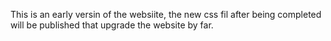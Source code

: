This is an early versin of the websiite, the new css fil after being completed will be published that upgrade the website by far.
